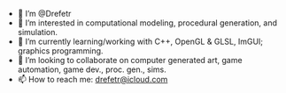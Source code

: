 - 👋 I’m @Drefetr
- 👀 I’m interested in computational modeling, procedural generation, and simulation.
- 🌱 I’m currently learning/working with C++, OpenGL & GLSL, ImGUI; graphics programming.
- 💞️ I’m looking to collaborate on computer generated art, game automation, game dev., proc. gen., sims.
- 📫 How to reach me: drefetr@icloud.com
